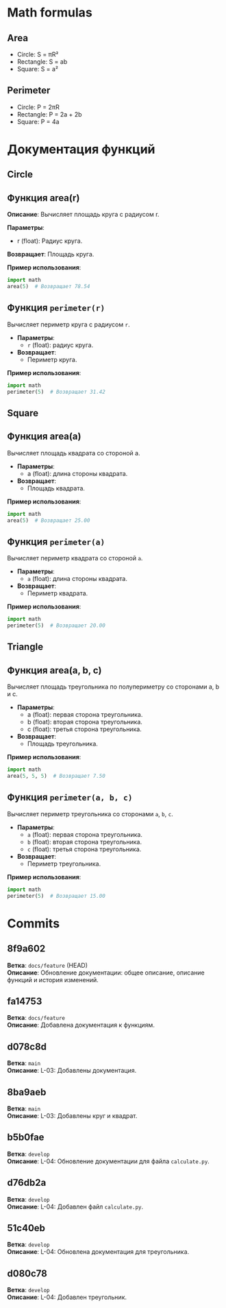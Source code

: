 # Math formulas
## Area
- Circle: S = πR²
- Rectangle: S = ab
- Square: S = a²

## Perimeter
- Circle: P = 2πR
- Rectangle: P = 2a + 2b
- Square: P = 4a


# Документация функций
## Circle
## Функция area(r)
**Описание**: Вычисляет площадь круга с радиусом r.

**Параметры**:
- r (float): Радиус круга.

**Возвращает**: Площадь круга.

**Пример использования**:
```python
import math
area(5)  # Возвращает 78.54
```

## Функция `perimeter(r)`
Вычисляет периметр круга с радиусом `r`.

- **Параметры**:  
  - `r` (float): радиус круга.
- **Возвращает**:  
  - Периметр круга.

**Пример использования**:
```python
import math
perimeter(5)  # Возвращает 31.42
```

## Square
## Функция area(a)
Вычисляет площадь квадрата со стороной a.

- **Параметры**:  
  - a (float): длина стороны квадрата.
- **Возвращает**:  
  - Площадь квадрата.

**Пример использования**:
```python
import math
area(5)  # Возвращает 25.00
```

## Функция `perimeter(a)`
Вычисляет периметр квадрата со стороной `a`.

- **Параметры**:  
  - `a` (float): длина стороны квадрата.
- **Возвращает**:  
  - Периметр квадрата.

**Пример использования**:
```python
import math
perimeter(5)  # Возвращает 20.00
```

## Triangle
## Функция area(a, b, c)
Вычисляет площадь треугольника по полупериметру со сторонами a, b и c.

- **Параметры**:  
  - a (float): первая сторона треугольника.
  - b (float): вторая сторона треугольника.
  - c (float): третья сторона треугольника.
- **Возвращает**:  
  - Площадь треугольника.

**Пример использования**:
```python
import math
area(5, 5, 5)  # Возвращает 7.50
```

## Функция `perimeter(a, b, c)`
Вычисляет периметр треугольника со сторонами `a`, `b`, `c`.

- **Параметры**:  
  - `a` (float): первая сторона треугольника.
  - `b` (float): вторая сторона треугольника.
  - `c` (float): третья сторона треугольника.
- **Возвращает**:  
  - Периметр треугольника.

**Пример использования**:
```python
import math
perimeter(5)  # Возвращает 15.00
```

# Commits

## 8f9a602
**Ветка**: `docs/feature` (HEAD)  
**Описание**: Обновление документации: общее описание, описание функций и история изменений.

## fa14753
**Ветка**: `docs/feature`  
**Описание**: Добавлена документация к функциям.

## d078c8d
**Ветка**: `main`  
**Описание**: L-03: Добавлены документация.

## 8ba9aeb
**Ветка**: `main`  
**Описание**: L-03: Добавлены круг и квадрат.

## b5b0fae
**Ветка**: `develop`  
**Описание**: L-04: Обновление документации для файла `calculate.py`.

## d76db2a
**Ветка**: `develop`  
**Описание**: L-04: Добавлен файл `calculate.py`.

## 51c40eb
**Ветка**: `develop`  
**Описание**: L-04: Обновлена документация для треугольника.

## d080c78
**Ветка**: `develop`  
**Описание**: L-04: Добавлен треугольник.


